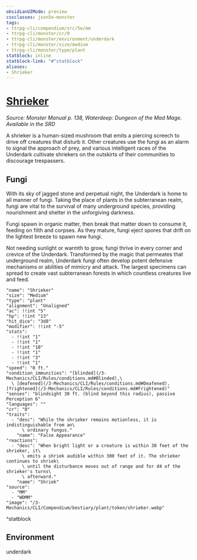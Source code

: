```yaml
---
obsidianUIMode: preview
cssclasses: json5e-monster
tags:
- ttrpg-cli/compendium/src/5e/mm
- ttrpg-cli/monster/cr/0
- ttrpg-cli/monster/environment/underdark
- ttrpg-cli/monster/size/medium
- ttrpg-cli/monster/type/plant
statblock: inline
statblock-link: "#^statblock"
aliases:
- Shrieker
---
```

# [Shrieker](3-Mechanics\CLI\Compendium\bestiary\plant/shrieker.md)
*Source: Monster Manual p. 138, Waterdeep: Dungeon of the Mad Mage. Available in the <span title='Systems Reference Document (5.1)'>SRD</span>*  

A shrieker is a human-sized mushroom that emits a piercing screech to drive off creatures that disturb it. Other creatures use the fungi as an alarm to signal the approach of prey, and various intelligent races of the Underdark cultivate shriekers on the outskirts of their communities to discourage trespassers.

## Fungi

With its sky of jagged stone and perpetual night, the Underdark is home to all manner of fungi. Taking the place of plants in the subterranean realm, fungi are vital to the survival of many underground species, providing nourishment and shelter in the unforgiving darkness.

Fungi spawn in organic matter, then break that matter down to consume it, feeding on filth and corpses. As they mature, fungi eject spores that drift on the lightest breeze to spawn new fungi.

Not needing sunlight or warmth to grow, fungi thrive in every corner and crevice of the Underdark. Transformed by the magic that permeates that underground realm, Underdark fungi often develop potent defensive mechanisms or abilities of mimicry and attack. The largest specimens can spread to create vast subterranean forests in which countless creatures live and feed.

```statblock
"name": "Shrieker"
"size": "Medium"
"type": "plant"
"alignment": "Unaligned"
"ac": !!int "5"
"hp": !!int "13"
"hit_dice": "3d8"
"modifier": !!int "-5"
"stats":
  - !!int "1"
  - !!int "1"
  - !!int "10"
  - !!int "1"
  - !!int "3"
  - !!int "1"
"speed": "0 ft."
"condition_immunities": "[blinded](/3-Mechanics/CLI/Rules/conditions.md#Blinded),\
  \ [deafened](/3-Mechanics/CLI/Rules/conditions.md#Deafened), [frightened](/3-Mechanics/CLI/Rules/conditions.md#Frightened)"
"senses": "blindsight 30 ft. (blind beyond this radius), passive Perception 6"
"languages": ""
"cr": "0"
"traits":
  - "desc": "While the shrieker remains motionless, it is indistinguishable from an\
      \ ordinary fungus."
    "name": "False Appearance"
"reactions":
  - "desc": "When bright light or a creature is within 30 feet of the shrieker, it\
      \ emits a shriek audible within 300 feet of it. The shrieker continues to shriek\
      \ until the disturbance moves out of range and for d4 of the shrieker's turns\
      \ afterward."
    "name": "Shriek"
"source":
  - "MM"
  - "WDMM"
"image": "/3-Mechanics/CLI/Compendium/bestiary/plant/token/shrieker.webp"
```
^statblock

## Environment

underdark